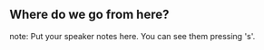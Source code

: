 ##  Where do we go from here?

note:
    Put your speaker notes here.
    You can see them pressing 's'.
